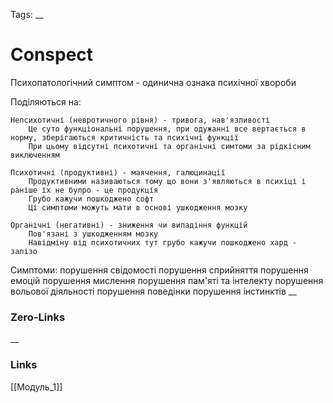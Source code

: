 Tags: 
__
# Conspect
Психопатологічний симптом - одинична ознака психічної хвороби

Поділяються на:

	Непсихотичні (невротичного рівня) - тривога, нав'язливості
		Це суто функціональні порушення, при одужанні все вертається в норму, зберігаються критичність та психічні функції
		При цьому відсутні психотичні та органічні симтоми за рідкісним виключенням
	
	Психотичні (продуктивні) - маячення, галюцинації
		Продуктивними називаються тому що вони з'являються в психіці і раніше їх не булро - це продукція
		Грубо кажучи пошкоджено софт
		Ці симптоми можуть мати в основі ушкодження мозку

	Органічні (негативні) - зниження чи випадіння функцій
		Пов'язані з ушкодженням мозку
		Навідміну від психотичних тут грубо кажучи пошкоджено хард - залізо

Симптоми:
	порушення свідомості
	порушення сприйняття
	порушення емоцій 
	порушення мислення
	порушення пам'яті та інтелекту
	порушення вольової діяльності
	порушення поведінки
	порушення інстинктів
__

### Zero-Links

__
### Links
[[Модуль_1]]